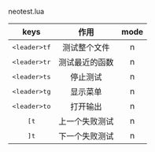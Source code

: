 neotest.lua

|          keys           |      作用      | mode |
| :---------------------: | :------------: | :--: |
| <kbd>\<leader\>tf</kbd> |  测试整个文件  |  n   |
| <kbd>\<leader\>tr</kbd> | 测试最近的函数 |  n   |
| <kbd>\<leader\>ts</kbd> |    停止测试    |  n   |
| <kbd>\<leader\>tg</kbd> |    显示菜单    |  n   |
| <kbd>\<leader\>to</kbd> |    打开输出    |  n   |
|      <kbd>[t</kbd>      | 上一个失败测试 |  n   |
|      <kbd>]t</kbd>      | 下一个失败测试 |  n   |

